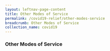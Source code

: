 ```yaml
---
layout: leftnav-page-content
title: Other Modes of Service
permalink: /covid19-relief/other-modes-service
breadcrumb: Other Modes of Service
collection_name: covid19
---
```

### Other Modes of Service ### 
